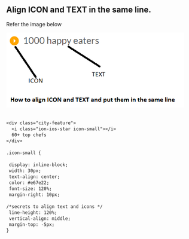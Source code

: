 ## Align ICON and TEXT in the same line.

Refer the image below

![Align image and text](images/icon-line.png "Align image and text")

```

<div class="city-feature">
  <i class="ion-ios-star icon-small"></i>
  60+ top chefs
</div>

.icon-small {

 display: inline-block;
 width: 30px;
 text-align: center;
 color: #e67e22;
 font-size: 120%;
 margin-right: 10px;
 
/*secrets to align text and icons */
 line-height: 120%;
 vertical-align: middle;
 margin-top: -5px;
}

```

